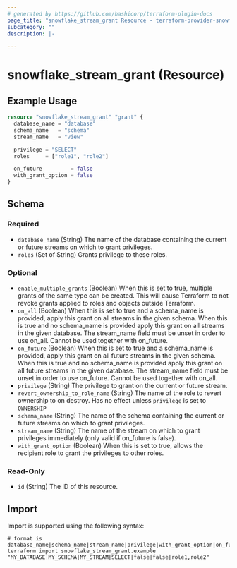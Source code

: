 ```yaml
---
# generated by https://github.com/hashicorp/terraform-plugin-docs
page_title: "snowflake_stream_grant Resource - terraform-provider-snowflake"
subcategory: ""
description: |-
  
---
```


# snowflake_stream_grant (Resource)



## Example Usage

```terraform
resource "snowflake_stream_grant" "grant" {
  database_name = "database"
  schema_name   = "schema"
  stream_name   = "view"

  privilege = "SELECT"
  roles     = ["role1", "role2"]

  on_future         = false
  with_grant_option = false
}
```

<!-- schema generated by tfplugindocs -->
## Schema

### Required

- `database_name` (String) The name of the database containing the current or future streams on which to grant privileges.
- `roles` (Set of String) Grants privilege to these roles.

### Optional

- `enable_multiple_grants` (Boolean) When this is set to true, multiple grants of the same type can be created. This will cause Terraform to not revoke grants applied to roles and objects outside Terraform.
- `on_all` (Boolean) When this is set to true and a schema_name is provided, apply this grant on all streams in the given schema. When this is true and no schema_name is provided apply this grant on all streams in the given database. The stream_name field must be unset in order to use on_all. Cannot be used together with on_future.
- `on_future` (Boolean) When this is set to true and a schema_name is provided, apply this grant on all future streams in the given schema. When this is true and no schema_name is provided apply this grant on all future streams in the given database. The stream_name field must be unset in order to use on_future. Cannot be used together with on_all.
- `privilege` (String) The privilege to grant on the current or future stream.
- `revert_ownership_to_role_name` (String) The name of the role to revert ownership to on destroy. Has no effect unless `privilege` is set to `OWNERSHIP`
- `schema_name` (String) The name of the schema containing the current or future streams on which to grant privileges.
- `stream_name` (String) The name of the stream on which to grant privileges immediately (only valid if on_future is false).
- `with_grant_option` (Boolean) When this is set to true, allows the recipient role to grant the privileges to other roles.

### Read-Only

- `id` (String) The ID of this resource.

## Import

Import is supported using the following syntax:

```shell
# format is database_name|schema_name|stream_name|privilege|with_grant_option|on_future|roles"
terraform import snowflake_stream_grant.example "MY_DATABASE|MY_SCHEMA|MY_STREAM|SELECT|false|false|role1,role2"
```
